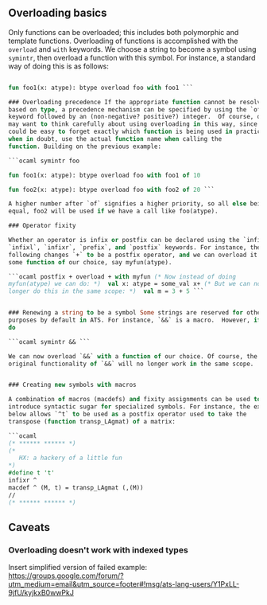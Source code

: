## Overloading basics

Only functions can be overloaded; this includes both polymorphic and
template functions.  Overloading of functions is accomplished with the
`overload` and `with` keywords. We choose a string to become a symbol using
`symintr`, then overload a function with this symbol. For instance, a
standard way of doing this is as follows:

```ocaml symintr foo

fun foo1(x: atype): btype overload foo with foo1 ```

### Overloading precedence If the appropriate function cannot be resolved
based on type, a precedence mechanism can be specified by using the `of`
keyword followed by an (non-negative? positive?) integer.  Of course, one
may want to think carefully about using overloading in this way, since it
could be easy to forget exactly which function is being used in practice;
when in doubt, use the actual function name when calling the
function. Building on the previous example:

```ocaml symintr foo

fun foo1(x: atype): btype overload foo with foo1 of 10

fun foo2(x: atype): btype overload foo with foo2 of 20 ```

A higher number after `of` signifies a higher priority, so all else being
equal, foo2 will be used if we have a call like foo(atype).

### Operator fixity

Whether an operator is infix or postfix can be declared using the `infix`,
`infixl`, `infixr`, `prefix`, and `postfix` keywords. For instance, the
following changes `+` to be a postfix operator, and we can overload it with
some function of our choice, say myfun(atype).

```ocaml postfix + overload + with myfun (* Now instead of doing
myfun(atype) we can do: *)  val x: atype = some_val x+ (* But we can no
longer do this in the same scope: *)  val m = 3 + 5 ```


### Renewing a string to be a symbol Some strings are reserved for other
purposes by default in ATS. For instance, `&&` is a macro.  However, if we
do

```ocaml symintr && ```

We can now overload `&&` with a function of our choice. Of course, the
original functionality of `&&` will no longer work in the same scope.


### Creating new symbols with macros

A combination of macros (macdefs) and fixity assignments can be used to
introduce syntactic sugar for specialized symbols. For instance, the example
below allows `^t` to be used as a postfix operator used to take the
transpose (function transp_LAgmat) of a matrix:

```ocaml
(* ****** ****** *)
(*
   HX: a hackery of a little fun
*)
#define t 't'
infixr ^
macdef ^ (M, t) = transp_LAgmat (,(M))
//
(* ****** ****** *)
```

## Caveats

### Overloading doesn't work with indexed types

Insert simplified version of failed example:
https://groups.google.com/forum/?utm_medium=email&utm_source=footer#!msg/ats-lang-users/Y1PxLL-9jfU/kyjkxB0wwPkJ
